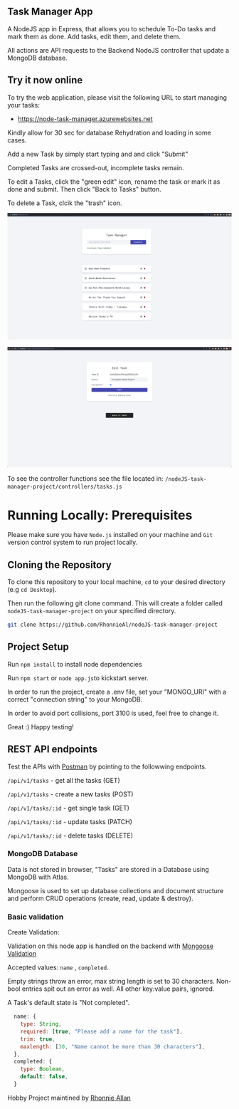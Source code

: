 ## Task Manager App

A NodeJS app in Express, that allows you to schedule To-Do tasks and mark them
as done. Add tasks, edit them, and delete them.

All actions are API requests to the Backend NodeJS controller that update a
MongoDB database.

## Try it now online

To try the web application, please visit the following URL to start managing
your tasks:

- https://node-task-manager.azurewebsites.net

Kindly allow for 30 sec for database Rehydration and loading in some cases.

Add a new Task by simply start typing and and click "Submit"

Completed Tasks are crossed-out, incomplete tasks remain.

To edit a Tasks, click the "green edit" icon, rename the task or mark it as done
and submit. Then click "Back to Tasks" button.

To delete a Task, clcik the "trash" icon.

![NOde-Task-Manager-App](https://github.com/RhonnieAl/nodeJS-task-manager-project/blob/master/screenshots/Screenshot1.png)

![Edit-Feature](https://github.com/RhonnieAl/nodeJS-task-manager-project/blob/master/screenshots/Screenshot2.png)

To see the controller functions see the file located in:
`/nodeJS-task-manager-project/controllers/tasks.js`

# Running Locally: Prerequisites

Please make sure you have `Node.js` installed on your machine and `Git` version
control system to run project locally.

## Cloning the Repository

To clone this repository to your local machine, `cd` to your desired directory
(e.g `cd Desktop`).

Then run the following git clone command. This will create a folder called
`nodeJS-task-manager-project` on your specified directory.

```sh
git clone https://github.com/RhonnieAl/nodeJS-task-manager-project
```

## Project Setup

Run `npm install` to install node dependencies

Run `npm start` or `node app.js`to kickstart server.

In order to run the project, create a .env file, set your "MONGO_URI" with a
correct "connection string" to your MongoDB.

In order to avoid port collisions, port 3100 is used, feel free to change it.

Great :) Happy testing!

## REST API endpoints

Test the APIs with [Postman](https://www.postman.com/product/what-is-postman/)
by pointing to the followwing endpoints.

`/api/v1/tasks` - get all the tasks (GET)

`/api/v1/tasks` - create a new tasks (POST)

`/api/v1/tasks/:id` - get single task (GET)

`/api/v1/tasks/:id` - update tasks (PATCH)

`/api/v1/tasks/:id` - delete tasks (DELETE)

### MongoDB Database

Data is not stored in browser, "Tasks" are stored in a Database using MongoDB
with Atlas.

Mongoose is used to set up database collections and document structure and
perform CRUD operations (create, read, update & destroy).

### Basic validation

Create Validation:

Validation on this node app is handled on the backend with
[Mongoose Validation](https://mongoosejs.com/docs/validation.html)

Accepted values: `name` , `completed`.

Empty strings throw an error, max string length is set to 30 characters.
Non-bool entries spit out an error as well. All other key:value pairs, ignored.

A Task's default state is "Not completed".

```js
  name: {
    type: String,
    required: [true, "Please add a name for the task"],
    trim: true,
    maxlength: [30, "Name cannot be more than 30 characters"],
  },
  completed: {
    type: Boolean,
    default: false,
  }
```

Hobby Project maintined by [Rhonnie Allan](https://github.com/RhonnieAl)
